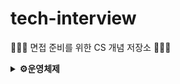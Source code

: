 # tech-interview
🧑🏻‍💻 면접 준비를 위한 CS 개념 저장소 🧑🏻‍💻

<details>
<summary><strong>⚙️운영체제</strong></summary>

<br>

[**운영체제란?**](./Operation_System/운영체제란.md)
- 운영체자란 무엇일까요?
- 커널이란 무엇일까요?
- 운영체제는 어떤 기능을 하는지 설명해주세요
- 운영체제가 관리하는 5가지 지원에 대해 설명해주세요

[**프로세스와 스레드**](./Operation_System/Process&Thread.md)
- 프로세스와 프로세서의 차이에 대해 설명해주세요.
- 프로세스와 스레드의 차이를 설명해주세요
- 프로세스의 주소 공간에는 어떤 것이 있을까요?
- 프로세스의 Data, Stack, Heap영역에는 각각 어떤 데이터가 저장되는지 설명해주세요
- 프로세스의 상태에는 어떤 것이 있을까요?
- 프로세스의 Running State에서 CPU 자원을 뺐기는 3가지 상황에 대해 설명해주세요
- OS는 프로세스의 정보를 어떻게 관리하며 어떤 데이터들을 저장하고 있는지 설명해주세요 (hint.PCB)
- PCB가 왜 필요할까요?
- 멀티 스레드와 멀티 프로세스의 차이에 대해 설명해주세요
- 멀티 프로세스 대신 멀티 스레드를 사용하는 이유를 설명해주세요.
- 스레드마다 독립적으로 관리하는 공간은 무엇이며 왜 독립적으로 할당할까요?
- 커널 스레드와 유저 스레드의 차이에 대해 설명해주세요

[**Context Switching**](./Operation_System/Context_Switching.md)
- Context Switching에 대해 설명해주세요
- Context Switching Overhead에 대해 설명해주세요

[**IPC**](./Operation_System/IPC.md)
- 프로세스간 통신은 어떻게 할까요?
- IPC에는 어떤 방법들이 있을까요?

[**System Call**](./Operation_System/SystemCall.md)
- System Call이란 무엇일까요?
- System Call과 Function Call의 차이점에 대해 설명해주세요
- 사용자 모드와 커널 모드에 대해 설명해주세요

[**Interrupt**](./Operation_System/Interrupt.md)
- 인터럽트란 무엇일까요?
- 인터럽트는 시그널을 하드웨어적으로 확인할까요? 소프트웨어적으로 할까요?
- 인터럽트 벡터와 인터럽트 서비스 루틴에 대해 설명해주세요
- 인터럽트 실행 과정에 대해 설명해주세요

[**CPU Scheduling**](./Operation_System/CPU%20Scheduling.md)
- CPU 스케줄링이란 무엇일까요?
- 장기, 중기, 단기 스케줄러로 나누는 기준에 대해 설명해주세요
- 선점과 비선점의 차이에 대해 설명해주세요
- CPU Scheduling의 종류에는 무엇이 있을까요?
- FCFS, SJF, SRTF, Priority scheduling, RR 스케줄링은 각각 무엇이며 장단점은 무엇이 있을까요?
- 선점 스케줄링과 비선점 스케줄링에는 각각 어떤 것이 있을까요?
- Starvation은 어떤 스케줄링에서 발생하는 문제일까요?
- Aging이란 무엇일까요?

[**데드락**](./Operation_System/Deadlock.md)
- 데드락이란 무엇일까요?
- 데드락이 발생하는 4가지 조건에 대해 설명해주세요
- 데드락이 발생할 수 있는 자원의 종류에는 무엇이 있을까요?
- 데드락을 예방, 회피, 무시의 차이에 대해 설명해주세요
- Banker’s Algorithm은 예방, 회피, 무시 중 어떤 방법에 속할까요?

[**Synchronize**](./Operation_System/Synchronize.md)
- 경쟁 상태(Race Condition)에 대해 설명해주세요
- 경쟁 상태(Race Condition)는 어떤 상황에서 발생할까요?
- 경쟁 상태(Race Condition)를 해결하는 방법에는 어떤 방법이 있을까요?
- 임계영역(Critical Section)에 대해 설명해주세요
- Critical Section의 필요조건에는 무엇이 있을까요?
- Thread-safe에 대해 설명해주세요. (hint: critical section)
- Semaphore와 Mutex Lock의 차이에 대해 설명해주세요
- Semaphore에서 발생할 수 있는 문제점에 대해 설명해주세요
- Priority Inversion은 무엇일까요?

[**Memory**](./Operation_System/Memory.md)
- 메모리 계층 구조를 설명해주세요
- 가상 주소는 왜 사용할까요?
- 가상 주소를 물리 주소로 할당하는 3가지 방법은 무엇이 있으며 각각의 특징에 대해 설명해주세요.
- MMU에 대해 설명해주세요
- 캐시란 무엇일까요?
- 캐시의 지역성에 대해 설명해주세

[**Memory Allocation (feat. Paging, Segmentation)**](./Operation_System/Memory%20Allocation.md)
- 메모리 연속 할당(Contiguous Memory Allocation)이란 무엇인지와 장단점에 대해 설명해주세요
- Paging에 대해 설명해주세요
- Paging이 필요한 이유(장때)에 대해 설명해주세요
- Segmentation에 대해 설명해주세요
- Paging과 Segmentation의 차이점에 대해 설명해주세요
- 외부 단편화(External Fragmentation)와 내부 단편화(Internal Fragmentation)에 대해 설명해주세요

[**Virtual Memory, Page Replacement Algorithm**](./Operation_System/Virtual%20Memory,%20Page%20Replacement%20Algorithm.md)
- 가상 메모리에 대해 설명해주세요
- Swapping에 대해 설명해주세요
- Demand Paging에 대해 설명해주세요
- 페이지 교체의 전반적인 순서에 대해 설명해주세요
- 페이지 교체 알고리즘은 어떤 것이 있을까요?
- LRU 페이지 교체 알고리즘에서 가장 오랫동안 사용하지 않은 Victim Page를 선정하는 방법은 어떤 방법이 있을까요?
- Reference Bit에 대해 설명해주세요

</details>
